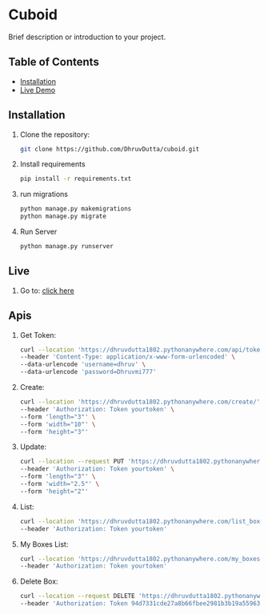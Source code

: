 # Cuboid

Brief description or introduction to your project.

## Table of Contents

- [Installation](#installation)
- [Live Demo](#live)


## Installation

1. Clone the repository:

   ```bash
   git clone https://github.com/DhruvDutta/cuboid.git
2. Install requirements
   ```bash
   pip install -r requirements.txt
3. run migrations
   ```bash
   python manage.py makemigrations
   python manage.py migrate

4. Run Server
   ```bash
   python manage.py runserver

## Live
1. Go to: [click here](https://dhruvdutta1802.pythonanywhere.com/)
## Apis
1. Get Token:
   ```bash
   curl --location 'https://dhruvdutta1802.pythonanywhere.com/api/token/' \
   --header 'Content-Type: application/x-www-form-urlencoded' \
   --data-urlencode 'username=dhruv' \
   --data-urlencode 'password=Dhruvmi777'
2. Create:
   ```bash
   curl --location 'https://dhruvdutta1802.pythonanywhere.com/create/' \
   --header 'Authorization: Token yourtoken' \
   --form 'length="3"' \
   --form 'width="10"' \
   --form 'height="3"'
3. Update:
   ```bash
   curl --location --request PUT 'https://dhruvdutta1802.pythonanywhere.com/update/1/' \
   --header 'Authorization: Token yourtoken' \
   --form 'length="3"' \
   --form 'width="2.5"' \
   --form 'height="2"'
4. List:
   ```bash
   curl --location 'https://dhruvdutta1802.pythonanywhere.com/list_boxes/?area__gt=6' \
   --header 'Authorization: Token yourtoken'
5. My Boxes List:
   ```bash
   curl --location 'https://dhruvdutta1802.pythonanywhere.com/my_boxes/?volume__gt=50' \
   --header 'Authorization: Token yourtoken'
6. Delete Box:
   ```bash
   curl --location --request DELETE 'https://dhruvdutta1802.pythonanywhere.com/delete_box/1/' \
   --header 'Authorization: Token 94d7331cde27a8b66fbee2981b3b19a55963b143'
   
